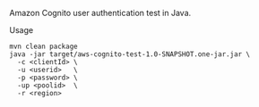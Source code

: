 
Amazon Cognito user authentication test in Java.

Usage
```
mvn clean package
java -jar target/aws-cognito-test-1.0-SNAPSHOT.one-jar.jar \
  -c <clientId> \
  -u <userid>   \
  -p <password> \
  -up <poolid>  \ 
  -r <region>
```

